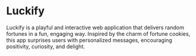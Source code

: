 # Luckify
Luckify is a playful and interactive web application that delivers random fortunes in a fun, engaging way. Inspired by the charm of fortune cookies, this app surprises users with personalized messages, encouraging positivity, curiosity, and delight.
